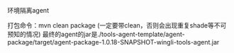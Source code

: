 环境隔离agent

打包命令：mvn clean package (一定要带clean，否则会出现重复shade等不可预知的情况)
最终的agent的jar是./tools-agent-template/agent-package/target/agent-package-1.0.18-SNAPSHOT-wingli-tools-agent.jar
